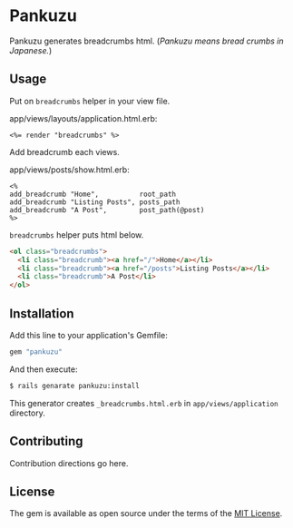 # Pankuzu

Pankuzu generates breadcrumbs html. (*Pankuzu means bread crumbs in Japanese.*)

## Usage

Put on `breadcrumbs` helper in your view file.

app/views/layouts/application.html.erb:
```
<%= render "breadcrumbs" %>
```

Add breadcrumb each views.

app/views/posts/show.html.erb:
```
<%
add_breadcrumb "Home",          root_path
add_breadcrumb "Listing Posts", posts_path
add_breadcrumb "A Post",        post_path(@post)
%>
```

`breadcrumbs` helper puts html below.

```html
<ol class="breadcrumbs">
  <li class="breadcrumb"><a href="/">Home</a></li>
  <li class="breadcrumb"><a href="/posts">Listing Posts</a></li>
  <li class="breadcrumb">A Post</li>
</ol>
```

## Installation

Add this line to your application's Gemfile:

```ruby
gem "pankuzu"
```

And then execute:
```bash
$ rails genarate pankuzu:install
```

This generator creates `_breadcrumbs.html.erb` in `app/views/application` directory.

## Contributing
Contribution directions go here.

## License
The gem is available as open source under the terms of the [MIT License](http://opensource.org/licenses/MIT).

